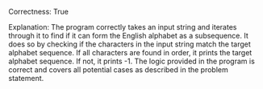 Correctness: True

Explanation: The program correctly takes an input string and iterates through it to find if it can form the English alphabet as a subsequence. It does so by checking if the characters in the input string match the target alphabet sequence. If all characters are found in order, it prints the target alphabet sequence. If not, it prints -1. The logic provided in the program is correct and covers all potential cases as described in the problem statement.